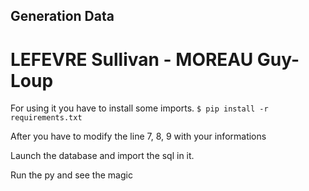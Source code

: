 ## Generation Data
# LEFEVRE Sullivan - MOREAU Guy-Loup

For using it you have to install some imports.
<code>$ pip install -r requirements.txt</code>

After you have to modify the line 7, 8, 9 with your informations

Launch the database and import the sql in it.

Run the py and see the magic